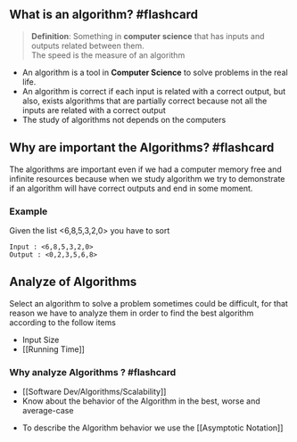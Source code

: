 
## What is an algorithm? #flashcard 

> **Definition**: Something in **computer science** that has inputs and outputs related between them.  
> The speed is the measure of an algorithm 
<!--ID: 1676823764730-->



* An algorithm is a tool in **Computer Science** to solve problems in the real life.
* An algorithm is correct if each input is related with a correct output, but also, exists algorithms that are partially correct because not all the inputs are related with a correct output
* The study of algorithms not depends on the computers


## Why are important the Algorithms? #flashcard 

The algorithms are important even if we had a computer memory free and infinite resources because when we study algorithm we try to demonstrate if an algorithm will have correct outputs and end in some moment. 

### Example

Given the list <6,8,5,3,2,0> you have to sort

	Input : <6,8,5,3,2,0>
	Output : <0,2,3,5,6,8>
	
<!--ID: 1676823806028-->

## Analyze of Algorithms 

Select an algorithm to solve a problem sometimes could be difficult, for that reason we have to analyze them in order to find the best algorithm according to the follow items

* Input Size 
* [[Running Time]] 

### Why analyze Algorithms ? #flashcard 

- [[Software Dev/Algorithms/Scalability]]
- Know about the behavior of the Algorithm in the best, worse and average-case 
* To describe the Algorithm behavior we use the [[Asymptotic Notation]]
<!--ID: 1676823874547-->
